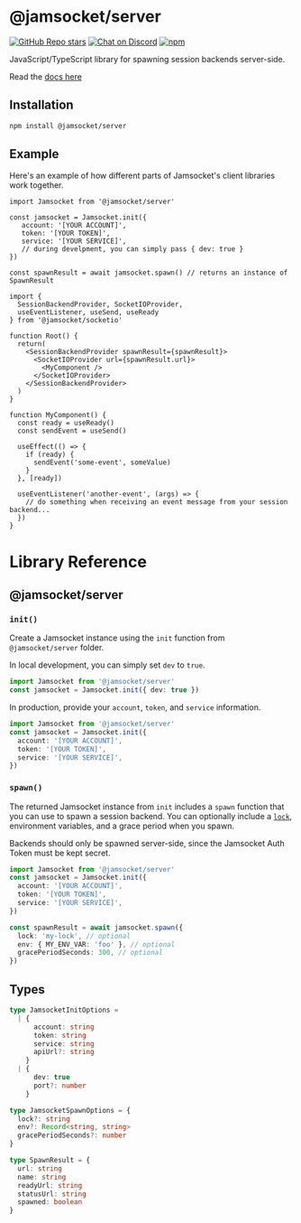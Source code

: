 # @jamsocket/server

[![GitHub Repo stars](https://img.shields.io/github/stars/jamsocket/jamsocket?style=social)](https://github.com/jamsocket/jamsocket)
[![Chat on Discord](https://img.shields.io/discord/939641163265232947)](https://discord.gg/N5sEpsuhh9)
[![npm](https://img.shields.io/npm/v/@jamsocket/server)](https://www.npmjs.com/package/@jamsocket/server)

JavaScript/TypeScript library for spawning session backends server-side.

Read the [docs here](https://docs.jamsocket.com)

## Installation
```bash copy
npm install @jamsocket/server
```

## Example

Here's an example of how different parts of Jamsocket's client libraries work together.

```tsx filename="server.tsx"
import Jamsocket from '@jamsocket/server'

const jamsocket = Jamsocket.init({
   account: '[YOUR ACCOUNT]',
   token: '[YOUR TOKEN]',
   service: '[YOUR SERVICE]',
   // during develpment, you can simply pass { dev: true }
})

const spawnResult = await jamsocket.spawn() // returns an instance of SpawnResult
```

```tsx filename="client.tsx"
import {
  SessionBackendProvider, SocketIOProvider,
  useEventListener, useSend, useReady
} from '@jamsocket/socketio'

function Root() {
  return(
    <SessionBackendProvider spawnResult={spawnResult}>
      <SocketIOProvider url={spawnResult.url}>
        <MyComponent />
      </SocketIOProvider>
    </SessionBackendProvider>
  )
}

function MyComponent() {
  const ready = useReady()
  const sendEvent = useSend()

  useEffect(() => {
    if (ready) {
      sendEvent('some-event', someValue)
    }
  }, [ready])

  useEventListener('another-event', (args) => {
    // do something when receiving an event message from your session backend...
  })
}
```

# Library Reference

## @jamsocket/server

### `init()`

Create a Jamsocket instance using the `init` function from `@jamsocket/server` folder.

In local development, you can simply set `dev` to `true`.

```ts
import Jamsocket from '@jamsocket/server'
const jamsocket = Jamsocket.init({ dev: true })
```

In production, provide your `account`, `token`, and `service` information.

```ts
import Jamsocket from '@jamsocket/server'
const jamsocket = Jamsocket.init({
  account: '[YOUR ACCOUNT]',
  token: '[YOUR TOKEN]',
  service: '[YOUR SERVICE]',
})
```

### `spawn()`

The returned Jamsocket instance from `init` includes a `spawn` function that you can use to spawn a session backend. You can optionally include a [`lock`](/concepts/locks), environment variables, and a grace period when you spawn.

<Callout>Backends should only be spawned server-side, since the Jamsocket Auth Token must be kept secret.</Callout>

```ts {8-12}
import Jamsocket from '@jamsocket/server'
const jamsocket = Jamsocket.init({
  account: '[YOUR ACCOUNT]',
  token: '[YOUR TOKEN]',
  service: '[YOUR SERVICE]',
})

const spawnResult = await jamsocket.spawn({
  lock: 'my-lock', // optional
  env: { MY_ENV_VAR: 'foo' }, // optional
  gracePeriodSeconds: 300, // optional
})
```

## Types

```ts
type JamsocketInitOptions =
  | {
      account: string
      token: string
      service: string
      apiUrl?: string
    }
  | {
      dev: true
      port?: number
    }

type JamsocketSpawnOptions = {
  lock?: string
  env?: Record<string, string>
  gracePeriodSeconds?: number
}

type SpawnResult = {
  url: string
  name: string
  readyUrl: string
  statusUrl: string
  spawned: boolean
}
```
